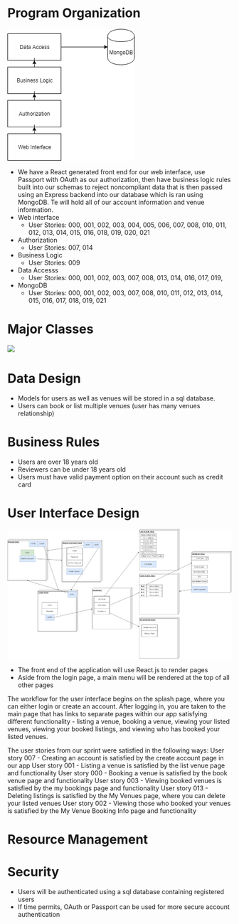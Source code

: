 # Program Organization
  ![](https://github.com/Stelthshield/COP4331_Spring2019_Group4/blob/master/sprint2/diagrams/COP4331C%20-%20Group%204-Software%20Architecture.png)
  - We have a React generated front end for our web interface, use Passport with OAuth as our authorization, then have business logic rules built into our schemas to reject noncompliant data that is then passed using an Express backend into our database which is ran using MongoDB. Te will hold all of our account information and venue information.
  - Web interface
    - User Stories: 000, 001, 002, 003, 004, 005, 006, 007, 008, 010, 011, 012, 013, 014, 015, 016, 018, 019, 020, 021
  - Authorization
    - User Stories: 007, 014
  - Business Logic
    - User Stories: 009
  - Data Accesss
    - User Stories: 000, 001, 002, 003, 007, 008, 013, 014, 016, 017, 019,
  - MongoDB
    - User Stories: 000, 001, 002, 003, 007, 008, 010, 011, 012, 013, 014, 015, 016, 017, 018, 019, 021
# Major Classes
  ![](https://i.imgur.com/mQal4pf.png)

# Data Design

- Models for users as well as venues will be stored in a sql database. 
- Users can book or list multiple venues (user has many venues relationship)

# Business Rules

- Users are over 18 years old
- Reviewers can be under 18 years old
- Users must have valid payment option on their account such as credit card

# User Interface Design

![](https://raw.githubusercontent.com/Stelthshield/COP4331_Spring2019_Group4/master/sprint2/UI%20Diagram.png)
- The front end of the application will use React.js to render pages
- Aside from the login page, a main menu will be rendered at the top of all other pages

The workflow for the user interface begins on the splash page, where you can either login or create an account. After logging in, you are taken to the main page that has links to separate pages within our app satisfying different functionality - listing a venue, booking a venue, viewing your listed venues, viewing your booked listings, and viewing who has booked your listed venues. 

The user stories from our sprint were satisfied in the following ways:
User story 007 - Creating an account is satisfied by the create account page in our app
User story 001 - Listing a venue is satisfied by the list venue page and functionality
User story 000 - Booking a venue is satisfied by the book venue page and functionality
User story 003 - Viewing booked venues is satisfied by the my bookings page and functionality
User story 013 - Deleting listings is satisfied by the My Venues page, where you can delete your listed venues
User story 002 - Viewing those who booked your venues is satisfied by the My Venue Booking Info page and functionality


# Resource Management

# Security

- Users will be authenticated using a sql database containing registered users
- If time permits, OAuth or Passport can be used for more secure account authentication

